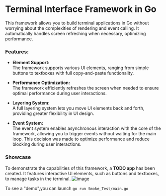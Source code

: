 # Terminal Interface Framework in Go

This framework allows you to build terminal applications in Go without worrying about the complexities of rendering and event calling. It automatically handles screen refreshing when necessary, optimizing performance.

### Features:

- **Element Support:**  
  The framework supports various UI elements, ranging from simple buttons to textboxes with full copy-and-paste functionality.
  
- **Performance Optimization:**  
  The framework efficiently refreshes the screen when needed to ensure optimal performance during user interactions.

- **Layering System:**  
  A full layering system lets you move UI elements back and forth, providing greater flexibility in UI design.
  
- **Event System:**  
  The event system enables asynchronous interaction with the core of the framework, allowing you to trigger events without waiting for the main loop. This decision was made to optimize performance and reduce blocking during user interactions.
### Showcase

To demonstrate the capabilities of this framework, a **TODO app** has been created. It features interactive UI elements, such as buttons and textboxes, to manage tasks in the terminal.
![image](https://github.com/user-attachments/assets/e67d8219-b3a2-4a73-8a30-173d706837a3)

To see a "demo",you can launch `go run Smoke_Test/main.go`

